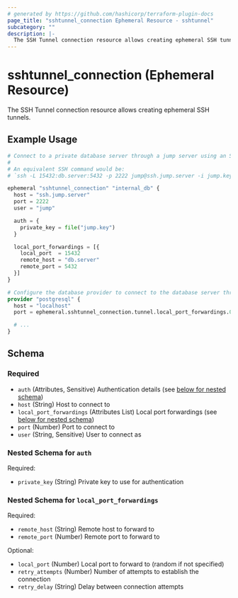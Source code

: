 ```yaml
---
# generated by https://github.com/hashicorp/terraform-plugin-docs
page_title: "sshtunnel_connection Ephemeral Resource - sshtunnel"
subcategory: ""
description: |-
  The SSH Tunnel connection resource allows creating ephemeral SSH tunnels.
---
```


# sshtunnel_connection (Ephemeral Resource)

The SSH Tunnel connection resource allows creating ephemeral SSH tunnels.

## Example Usage

```terraform
# Connect to a private database server through a jump server using an SSH tunnel.
#
# An equivalent SSH command would be:
# `ssh -L 15432:db.server:5432 -p 2222 jump@ssh.jump.server -i jump.key`

ephemeral "sshtunnel_connection" "internal_db" {
  host = "ssh.jump.server"
  port = 2222
  user = "jump"

  auth = {
    private_key = file("jump.key")
  }

  local_port_forwardings = [{
    local_port  = 15432
    remote_host = "db.server"
    remote_port = 5432
  }]
}

# Configure the database provider to connect to the database server through the SSH tunnel.
provider "postgresql" {
  host = "localhost"
  port = ephemeral.sshtunnel_connection.tunnel.local_port_forwardings.0.local_port

  # ...
}
```

<!-- schema generated by tfplugindocs -->
## Schema

### Required

- `auth` (Attributes, Sensitive) Authentication details (see [below for nested schema](#nestedatt--auth))
- `host` (String) Host to connect to
- `local_port_forwardings` (Attributes List) Local port forwardings (see [below for nested schema](#nestedatt--local_port_forwardings))
- `port` (Number) Port to connect to
- `user` (String, Sensitive) User to connect as

<a id="nestedatt--auth"></a>
### Nested Schema for `auth`

Required:

- `private_key` (String) Private key to use for authentication


<a id="nestedatt--local_port_forwardings"></a>
### Nested Schema for `local_port_forwardings`

Required:

- `remote_host` (String) Remote host to forward to
- `remote_port` (Number) Remote port to forward to

Optional:

- `local_port` (Number) Local port to forward to (random if not specified)
- `retry_attempts` (Number) Number of attempts to establish the connection
- `retry_delay` (String) Delay between connection attempts
